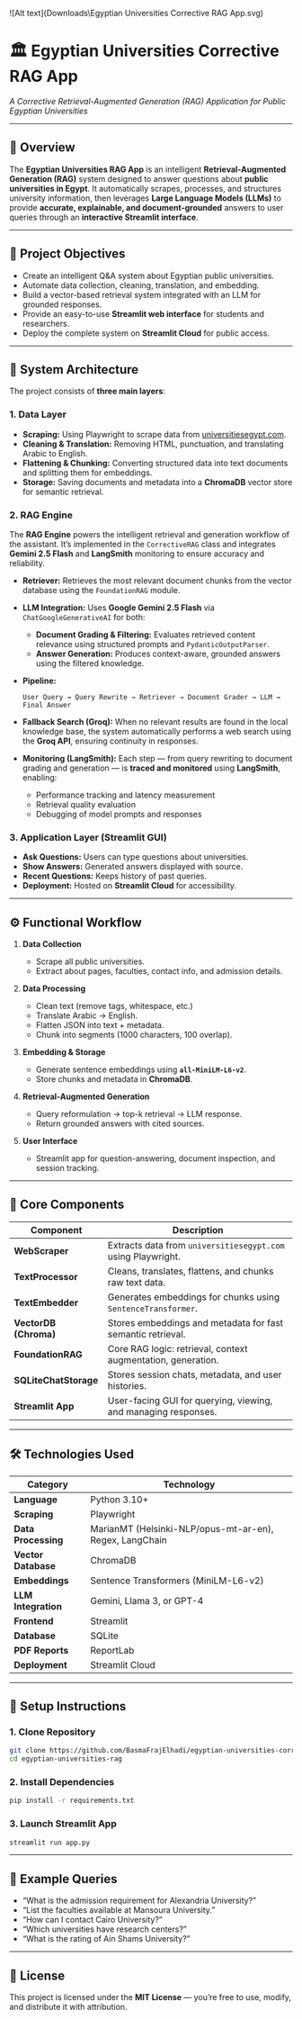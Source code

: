 ![Alt text](Downloads\Egyptian Universities Corrective RAG App.svg)

# 🏛️ Egyptian Universities Corrective RAG App

*A Corrective Retrieval-Augmented Generation (RAG) Application for Public Egyptian Universities*

---

## 📘 Overview

The **Egyptian Universities RAG App** is an intelligent **Retrieval-Augmented Generation (RAG)** system designed to answer questions about **public universities in Egypt**.
It automatically scrapes, processes, and structures university information, then leverages **Large Language Models (LLMs)** to provide **accurate, explainable, and document-grounded** answers to user queries through an **interactive Streamlit interface**.

---

## 🎯 Project Objectives

* Create an intelligent Q&A system about Egyptian public universities.
* Automate data collection, cleaning, translation, and embedding.
* Build a vector-based retrieval system integrated with an LLM for grounded responses.
* Provide an easy-to-use **Streamlit web interface** for students and researchers.
* Deploy the complete system on **Streamlit Cloud** for public access.

---

## 🧩 System Architecture

The project consists of **three main layers**:

### 1. **Data Layer**

* **Scraping:** Using Playwright to scrape data from [universitiesegypt.com](https://www.universitiesegypt.com/).
* **Cleaning & Translation:** Removing HTML, punctuation, and translating Arabic to English.
* **Flattening & Chunking:** Converting structured data into text documents and splitting them for embeddings.
* **Storage:** Saving documents and metadata into a **ChromaDB** vector store for semantic retrieval.

### 2. **RAG Engine**

The **RAG Engine** powers the intelligent retrieval and generation workflow of the assistant.
It’s implemented in the `CorrectiveRAG` class and integrates **Gemini 2.5 Flash** and **LangSmith** monitoring to ensure accuracy and reliability.

* **Retriever:**
  Retrieves the most relevant document chunks from the vector database using the `FoundationRAG` module.

* **LLM Integration:**
  Uses **Google Gemini 2.5 Flash** via `ChatGoogleGenerativeAI` for both:

  * **Document Grading & Filtering:** Evaluates retrieved content relevance using structured prompts and `PydanticOutputParser`.
  * **Answer Generation:** Produces context-aware, grounded answers using the filtered knowledge.

* **Pipeline:**

  ```
  User Query → Query Rewrite → Retriever → Document Grader → LLM → Final Answer
  ```

* **Fallback Search (Groq):**
  When no relevant results are found in the local knowledge base, the system automatically performs a web search using the **Groq API**, ensuring continuity in responses.

* **Monitoring (LangSmith):**
  Each step — from query rewriting to document grading and generation — is **traced and monitored** using **LangSmith**, enabling:

  * Performance tracking and latency measurement
  * Retrieval quality evaluation
  * Debugging of model prompts and responses

### 3. **Application Layer (Streamlit GUI)**

* **Ask Questions:** Users can type questions about universities.
* **Show Answers:** Generated answers displayed with source.
* **Recent Questions:** Keeps history of past queries.
* **Deployment:** Hosted on **Streamlit Cloud** for accessibility.

---

## ⚙️ Functional Workflow

1. **Data Collection**

   * Scrape all public universities.
   * Extract about pages, faculties, contact info, and admission details.

2. **Data Processing**

   * Clean text (remove tags, whitespace, etc.)
   * Translate Arabic → English.
   * Flatten JSON into text + metadata.
   * Chunk into segments (1000 characters, 100 overlap).

3. **Embedding & Storage**

   * Generate sentence embeddings using **`all-MiniLM-L6-v2`**.
   * Store chunks and metadata in **ChromaDB**.

4. **Retrieval-Augmented Generation**

   * Query reformulation → top-k retrieval → LLM response.
   * Return grounded answers with cited sources.

5. **User Interface**

   * Streamlit app for question-answering, document inspection, and session tracking.

---

## 🧠 Core Components

| Component             | Description                                                    |
| --------------------- | -------------------------------------------------------------- |
| **WebScraper**        | Extracts data from `universitiesegypt.com` using Playwright.   |
| **TextProcessor**     | Cleans, translates, flattens, and chunks raw text data.        |
| **TextEmbedder**      | Generates embeddings for chunks using `SentenceTransformer`.   |
| **VectorDB (Chroma)** | Stores embeddings and metadata for fast semantic retrieval.    |
| **FoundationRAG**     | Core RAG logic: retrieval, context augmentation, generation.   |
| **SQLiteChatStorage** | Stores session chats, metadata, and user histories.            |
| **Streamlit App**     | User-facing GUI for querying, viewing, and managing responses. |

---

## 🛠️ Technologies Used

| Category            | Technology                                              |
| ------------------- | ------------------------------------------------------- |
| **Language**        | Python 3.10+                                            |
| **Scraping**        | Playwright                                              |
| **Data Processing** | MarianMT (Helsinki-NLP/opus-mt-ar-en), Regex, LangChain |
| **Vector Database** | ChromaDB                                                |
| **Embeddings**      | Sentence Transformers (MiniLM-L6-v2)                    |
| **LLM Integration** | Gemini, Llama 3, or GPT-4                               |
| **Frontend**        | Streamlit                                               |
| **Database**        | SQLite                                                  |
| **PDF Reports**     | ReportLab                                               |
| **Deployment**      | Streamlit Cloud                                         |

---

## 🧰 Setup Instructions

### 1. Clone Repository

```bash
git clone https://github.com/BasmaFrajElhadi/egyptian-universities-corrective-rag.git
cd egyptian-universities-rag
```

### 2. Install Dependencies

```bash
pip install -r requirements.txt
```

### 3. Launch Streamlit App

```bash
streamlit run app.py
```

---

## 🧪 Example Queries

* “What is the admission requirement for Alexandria University?”
* “List the faculties available at Mansoura University.”
* “How can I contact Cairo University?”
* “Which universities have research centers?”
* “What is the rating of Ain Shams University?”

---

## 📜 License

This project is licensed under the **MIT License** — you’re free to use, modify, and distribute it with attribution.


